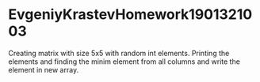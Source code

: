 # EvgeniyKrastevHomework1901321003
Creating matrix with size 5x5 with random int elements. Printing the elements and finding the minim element from all columns and write the element in new array.

